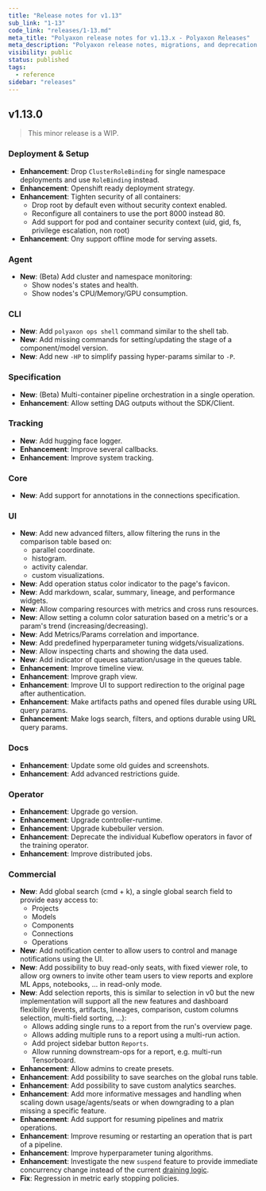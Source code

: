 ```yaml
---
title: "Release notes for v1.13"
sub_link: "1-13"
code_link: "releases/1-13.md"
meta_title: "Polyaxon release notes for v1.13.x - Polyaxon Releases"
meta_description: "Polyaxon release notes, migrations, and deprecation notes for v1.13.x."
visibility: public
status: published
tags:
  - reference
sidebar: "releases"
---
```


## v1.13.0

> This minor release is a WIP.

### Deployment & Setup

 * **Enhancement**: Drop `ClusterRoleBinding` for single namespace deployments and use `RoleBinding` instead.
 * **Enhancement**: Openshift ready deployment strategy.
 * **Enhancement**: Tighten security of all containers: 
   * Drop root by default even without security context enabled.
   * Reconfigure all containers to use the port 8000 instead 80.
   * Add support for pod and container security context (uid, gid, fs, privilege escalation, non root)
 * **Enhancement**: Ony support offline mode for serving assets.

### Agent

 * **New**: (Beta) Add cluster and namespace monitoring:
   * Show nodes's states and health.
   * Show nodes's CPU/Memory/GPU consumption.

### CLI

 * **New**: Add `polyaxon ops shell` command similar to the shell tab.
 * **New**: Add missing commands for setting/updating the stage of a component/model version.
 * **New**: Add new `-HP` to simplify passing hyper-params similar to `-P`.

### Specification

 * **New**: (Beta) Multi-container pipeline orchestration in a single operation.
 * **Enhancement**: Allow setting DAG outputs without the SDK/Client.

 
### Tracking

 * **New**: Add hugging face logger.
 * **Enhancement**: Improve several callbacks.
 * **Enhancement**: Improve system tracking.

### Core

 * **New**: Add support for annotations in the connections specification.

### UI

 * **New**: Add new advanced filters, allow filtering the runs in the comparison table based on:
   * parallel coordinate.
   * histogram.
   * activity calendar.
   * custom visualizations.
 * **New**: Add operation status color indicator to the page's favicon.
 * **New**: Add markdown, scalar, summary, lineage, and performance widgets.
 * **New**: Allow comparing resources with metrics and cross runs resources.
 * **New**: Allow setting a column color saturation based on a metric's or a param's trend (increasing/decreasing).
 * **New**: Add Metrics/Params correlation and importance.
 * **New**: Add predefined hyperparameter tuning widgets/visualizations.
 * **New**: Allow inspecting charts and showing the data used.
 * **New**: Add indicator of queues saturation/usage in the queues table.
 * **Enhancement**: Improve timeline view.
 * **Enhancement**: Improve graph view.
 * **Enhancement**: Improve UI to support redirection to the original page after authentication.
 * **Enhancement**: Make artifacts paths and opened files durable using URL query params.
 * **Enhancement**: Make logs search, filters, and options durable using URL query params.

### Docs

 * **Enhancement**: Update some old guides and screenshots.
 * **Enhancement**: Add advanced restrictions guide.

### Operator

 * **Enhancement**: Upgrade go version.
 * **Enhancement**: Upgrade controller-runtime.
 * **Enhancement**: Upgrade kubebuiler version.
 * **Enhancement**: Deprecate the individual Kubeflow operators in favor of the training operator.
 * **Enhancement**: Improve distributed jobs.

### Commercial

 * **New**: Add global search (cmd + k), a single global search field to provide easy access to:
   * Projects
   * Models
   * Components
   * Connections
   * Operations
 * **New**: Add notification center to allow users to control and manage notifications using the UI.
 * **New**: Add possibility to buy read-only seats, with fixed viewer role, to allow org owners to invite other team users to view reports and explore ML Apps, notebooks, ... in read-only mode.
 * **New**: Add selection reports, this is similar to selection in v0 but the new implementation will support all the new features and dashboard flexibility (events, artifacts, lineages, comparison, custom columns selection, multi-field sorting, ...):
    * Allows adding single runs to a report from the run's overview page.
    * Allows adding multiple runs to a report using a multi-run action.
    * Add project sidebar button `Reports`.
    * Allow running downstream-ops for a report, e.g. multi-run Tensorboard.
 * **Enhancement**: Allow admins to create presets.
 * **Enhancement**: Add possibility to save searches on the global runs table.
 * **Enhancement**: Add possibility to save custom analytics searches.
 * **Enhancement**: Add more informative messages and handling when scaling down usage/agents/seats or when downgrading to a plan missing a specific feature.
 * **Enhancement**: Add support for resuming pipelines and matrix operations.
 * **Enhancement**: Improve resuming or restarting an operation that is part of a pipeline.
 * **Enhancement**: Improve hyperparameter tuning algorithms.
 * **Enhancement**: Investigate the new `suspend` feature to provide immediate concurrency change instead of the current [draining logic](/faq/How-does-changing-concurrency-work/).
 * **Fix**: Regression in metric early stopping policies.
